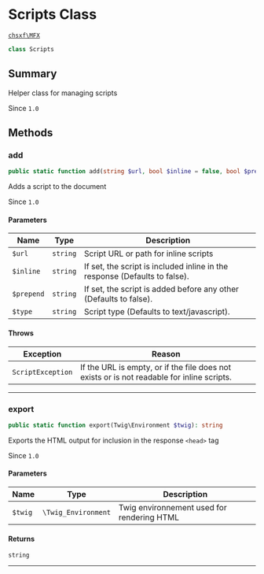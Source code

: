 # Scripts Class

[`chsxf\MFX`](API-Namespace-chsxf_MFX)

```php
class Scripts
```

## Summary

Helper class for managing scripts

Since `1.0`

## Methods

### add

```php
public static function add(string $url, bool $inline = false, bool $prepend = false, string $type = 'text/javascript')
```

Adds a script to the document

Since `1.0`

#### Parameters

| Name       | Type     | Description                                                                |
| ---------- | -------- | -------------------------------------------------------------------------- |
| `$url`     | `string` | Script URL or path for inline scripts                                      |
| `$inline`  | `string` | If set, the script is included inline in the response (Defaults to false). |
| `$prepend` | `string` | If set, the script is added before any other (Defaults to false).          |
| `$type`    | `string` | Script type (Defaults to text/javascript).                                 |

#### Throws

| Exception         | Reason                                                                                     |
| ----------------- | ------------------------------------------------------------------------------------------ |
| `ScriptException` | If the URL is empty, or if the file does not exists or is not readable for inline scripts. |

---

### export

```php
public static function export(Twig\Environment $twig): string
```

Exports the HTML output for inclusion in the response `<head>` tag

Since `1.0`

#### Parameters

| Name    | Type                | Description                                |
| ------- | ------------------- | ------------------------------------------ |
| `$twig` | `\Twig_Environment` | Twig environnement used for rendering HTML |

#### Returns

`string` 

---

